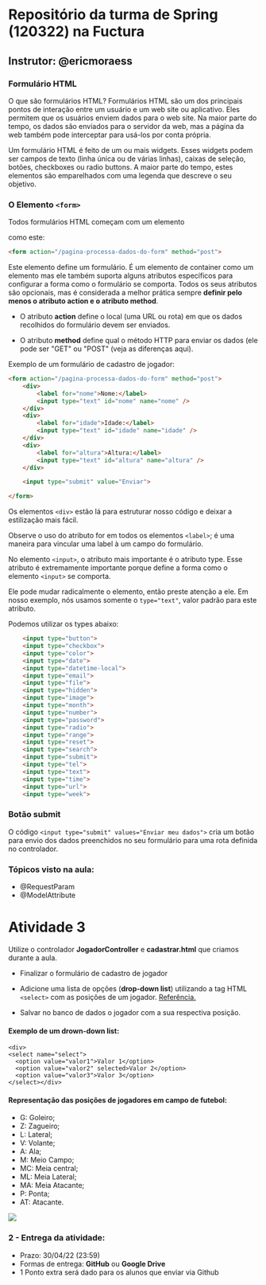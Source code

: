 # Repositório da turma de Spring (120322) na Fuctura
## Instrutor: @ericmoraess

### Formulário HTML

O que são formulários HTML?
Formulários HTML são um dos principais pontos de interação entre um usuário e um web site ou aplicativo. Eles permitem que os usuários enviem dados para o web site. Na maior parte do tempo, os dados são enviados para o servidor da web, mas a página da web também pode interceptar para usá-los por conta própria.

Um formulário HTML é feito de um ou mais widgets. Esses widgets podem ser campos de texto (linha única ou de várias linhas), caixas de seleção, botões, checkboxes ou radio buttons. A maior parte do tempo, estes elementos são emparelhados com uma legenda que descreve o seu objetivo.

### O Elemento ```<form>``` 
Todos formulários HTML começam com um elemento <form> como este:

```html
<form action="/pagina-processa-dados-do-form" method="post">
```
</form>

Este elemento define um formulário. É um elemento de container como um elemento mas ele também suporta alguns atributos específicos para configurar a forma como o formulário se comporta. Todos os seus atributos são opcionais, mas é considerada a melhor prática sempre **definir pelo menos o atributo action e o atributo method**.

- O atributo **action** define o local (uma URL ou rota) em que os dados recolhidos do formulário devem ser enviados.

- O atributo **method** define qual o método HTTP para enviar os dados (ele pode ser "GET" ou "POST" (veja as diferenças aqui).

Exemplo de um formulário de cadastro de jogador:

```html
<form action="/pagina-processa-dados-do-form" method="post">
    <div>
        <label for="nome">Nome:</label>
        <input type="text" id="nome" name="nome" />
    </div>
    <div>
        <label for="idade">Idade:</label>
        <input type="text" id="idade" name="idade" />
    </div>
    <div>
        <label for="altura">Altura:</label>
        <input type="text" id="altura" name="altura" />
    </div>

    <input type="submit" value="Enviar">

</form>
```

Os elementos ```<div>``` estão lá para estruturar nosso código e deixar a estilização mais fácil.

Observe o uso do atributo for em todos os elementos ```<label>```; é uma maneira para vincular uma label à um campo do formulário. 

No  elemento ```<input>```, o atributo mais importante é o atributo type. Esse atributo é extremamente importante porque define a forma como o elemento ```<input>``` se comporta. 


Ele pode mudar radicalmente o elemento,  então preste atenção a ele. Em nosso exemplo, nós usamos somente o  ```type="text"```, valor padrão para este atributo.

Podemos utilizar os types abaixo:

```html
    <input type="button">
    <input type="checkbox">
    <input type="color">
    <input type="date">
    <input type="datetime-local">
    <input type="email">
    <input type="file">
    <input type="hidden">
    <input type="image">
    <input type="month">
    <input type="number">
    <input type="password">
    <input type="radio">
    <input type="range">
    <input type="reset">
    <input type="search">
    <input type="submit">
    <input type="tel">
    <input type="text">
    <input type="time">
    <input type="url">
    <input type="week">
```

### Botão submit

O código ```<input type="submit" values="Enviar meu dados">``` cria um botão para envio dos dados preenchidos no seu formulário para uma rota definida no controlador.

### Tópicos visto na aula:

- @RequestParam
- @ModelAttribute

# Atividade 3

Utilize o controlador **JogadorController** e **cadastrar.html** que criamos durante a aula.

* Finalizar o formulário de cadastro de jogador

* Adicione uma lista de opções (**drop-down list**) utilizando a tag HTML ```<select>``` com as posições de um jogador. <a href="https://developer.mozilla.org/pt-BR/docs/Web/HTML/Element/select">Referência.</a>


* Salvar no banco de dados o jogador com a sua respectiva posição.

#### Exemplo de um drown-down list:

```
<div>
<select name="select">
  <option value="valor1">Valor 1</option>
  <option value="valor2" selected>Valor 2</option>
  <option value="valor3">Valor 3</option>
</select></div>
```


#### Representação das posições de jogadores em campo de futebol:

- G: Goleiro;
- Z: Zagueiro;
- L: Lateral;
- V: Volante;
- A: Ala;
- M: Meio Campo;
- MC: Meia central;
- ML: Meia Lateral;
- MA: Meia Atacante;
- P: Ponta;
- AT: Atacante.

<img src="https://www.researchgate.net/profile/Milton-Erthal-2/publication/326353906/figure/fig1/AS:647595860963329@1531410293471/Figura-1-Representacao-das-posicoes-de-jogadores-em-campo-de-futebol-G-Goleiro-Z.png">

### 2 - Entrega da atividade:
- Prazo: 30/04/22 (23:59)
- Formas de entrega: **GitHub** ou **Google Drive**
- 1 Ponto extra será dado para os alunos que enviar via Github